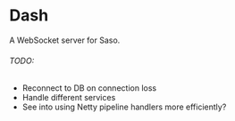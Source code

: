 # Dash

A WebSocket server for Saso.

###### TODO:
- Reconnect to DB on connection loss
- Handle different services
- See into using Netty pipeline handlers more efficiently?
